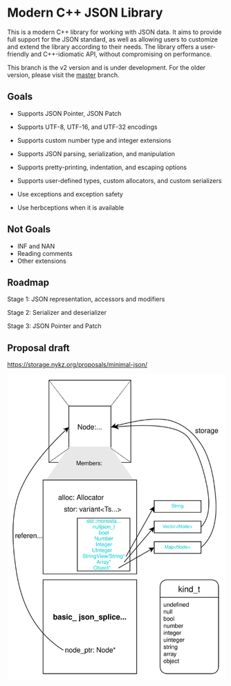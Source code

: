 # Modern C++ JSON Library

This is a modern C++ library for working with JSON data. It aims to provide full support for the JSON standard, as well as allowing users to customize and extend the library according to their needs. The library offers a user-friendly and C++-idiomatic API, without compromising on performance.

This branch is the v2 version and is under development. For the older version, please visit the [master](https://github.com/YexuanXiao/basic_json/tree/master) branch.

## Goals

- Supports JSON Pointer, JSON Patch
- Supports UTF-8, UTF-16, and UTF-32 encodings
- Supports custom number type and integer extensions
- Supports JSON parsing, serialization, and manipulation
- Supports pretty-printing, indentation, and escaping options
- Supports user-defined types, custom allocators, and custom serializers

- Use exceptions and exception safety
- Use herbceptions when it is available

## Not Goals

- INF and NAN
- Reading comments
- Other extensions

## Roadmap

Stage 1: JSON representation, accessors and modifiers

Stage 2: Serializer and deserializer

Stage 3: JSON Pointer and Patch

## Proposal draft

https://storage.nykz.org/proposals/minimal-json/

![figure](https://raw.githubusercontent.com/YexuanXiao/basic_json/v2/figure.svg)
